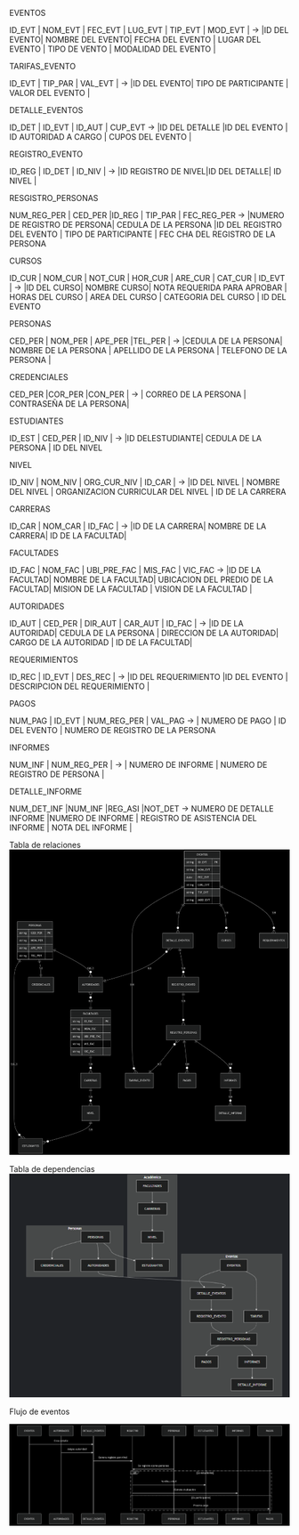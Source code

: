 EVENTOS

ID_EVT | NOM_EVT | FEC_EVT | LUG_EVT | TIP_EVT | MOD_EVT | -> |ID DEL EVENTO| NOMBRE DEL EVENTO| FECHA DEL EVENTO | LUGAR DEL EVENTO | TIPO DE VENTO | MODALIDAD DEL EVENTO |

TARIFAS_EVENTO

ID_EVT | TIP_PAR | VAL_EVT | -> |ID DEL EVENTO| TIPO DE PARTICIPANTE | VALOR DEL EVENTO |


DETALLE_EVENTOS

ID_DET | ID_EVT  | ID_AUT | CUP_EVT -> |ID DEL DETALLE |ID DEL EVENTO | ID AUTORIDAD A CARGO | CUPOS DEL EVENTO |

REGISTRO_EVENTO

ID_REG | ID_DET | ID_NIV | -> |ID REGISTRO DE NIVEL|ID DEL DETALLE| ID NIVEL |

RESGISTRO_PERSONAS

NUM_REG_PER | CED_PER  |ID_REG | TIP_PAR | FEC_REG_PER  -> |NUMERO DE REGISTRO DE PERSONA| CEDULA DE LA PERSONA |ID DEL REGISTRO DEL EVENTO | TIPO DE PARTICIPANTE |  FEC CHA DEL REGISTRO DE LA PERSONA

CURSOS

ID_CUR | NOM_CUR | NOT_CUR | HOR_CUR | ARE_CUR | CAT_CUR | ID_EVT | -> |ID DEL CURSO| NOMBRE CURSO| NOTA REQUERIDA PARA APROBAR | HORAS DEL CURSO | AREA DEL CURSO | CATEGORIA DEL CURSO | ID DEL EVENTO 

PERSONAS

CED_PER | NOM_PER | APE_PER |TEL_PER | -> |CEDULA DE LA PERSONA| NOMBRE DE LA PERSONA | APELLIDO DE LA PERSONA | TELEFONO DE LA PERSONA |

CREDENCIALES

CED_PER |COR_PER |CON_PER | -> | CORREO DE LA PERSONA | CONTRASEÑA DE LA PERSONA|

ESTUDIANTES

ID_EST | CED_PER | ID_NIV |  -> |ID DELESTUDIANTE| CEDULA DE LA PERSONA | ID DEL NIVEL

NIVEL

ID_NIV | NOM_NIV | ORG_CUR_NIV | ID_CAR | -> |ID DEL NIVEL | NOMBRE DEL NIVEL | ORGANIZACION CURRICULAR DEL NIVEL | ID DE LA CARRERA

CARRERAS

ID_CAR | NOM_CAR | ID_FAC | -> |ID DE LA CARRERA| NOMBRE DE LA CARRERA| ID DE LA FACULTAD|

FACULTADES

ID_FAC | NOM_FAC | UBI_PRE_FAC | MIS_FAC | VIC_FAC -> |ID DE LA FACULTAD| NOMBRE DE LA FACULTAD| UBICACION DEL PREDIO DE LA FACULTAD| MISION DE LA FACULTAD | VISION DE LA FACULTAD |

AUTORIDADES

ID_AUT | CED_PER | DIR_AUT | CAR_AUT | ID_FAC | -> |ID DE LA AUTORIDAD| CEDULA DE LA PERSONA | DIRECCION DE LA AUTORIDAD| CARGO DE LA AUTORIDAD | ID DE LA FACULTAD| 
 
REQUERIMIENTOS

ID_REC | ID_EVT | DES_REC |  -> |ID DEL REQUERIMIENTO |ID DEL EVENTO | DESCRIPCION DEL REQUERIMIENTO |

PAGOS

NUM_PAG | ID_EVT | NUM_REG_PER | VAL_PAG -> | NUMERO DE PAGO | ID DEL EVENTO | NUMERO DE REGISTRO DE LA PERSONA

INFORMES

NUM_INF | NUM_REG_PER | -> | NUMERO DE INFORME | NUMERO DE REGISTRO DE PERSONA |

DETALLE_INFORME

NUM_DET_INF |NUM_INF |REG_ASI |NOT_DET -> NUMERO DE DETALLE INFORME |NUMERO DE INFORME | REGISTRO DE ASISTENCIA DEL INFORME | NOTA DEL INFORME |


Tabla de relaciones
![alt text](Tabla%20de%20relaciones.png)

Tabla de dependencias
![alt text](image-1.png)

Flujo de eventos

![alt text](Flujo%20de%20eventos.png)